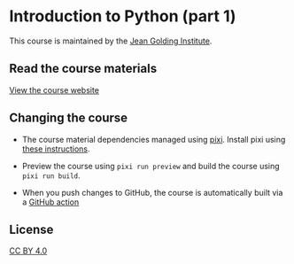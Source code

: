 # Introduction to Python (part 1)

This course is maintained by the [Jean Golding Institute](https://www.bristol.ac.uk/golding/).

## Read the course materials

[View the course website](https://bristol-training.github.io/intro-python-1/)

## Changing the course

* The course material dependencies managed using [pixi](https://pixi.sh/latest/). Install pixi using 
[these instructions](https://pixi.sh/latest/installation/).

* Preview the course using `pixi run preview` and build the course using `pixi run build`.

* When you push changes to GitHub, the course is automatically built via a [GitHub action](.github/workflows/publish-course.yml)

## License

[CC BY 4.0](https://creativecommons.org/licenses/by/4.0/)
